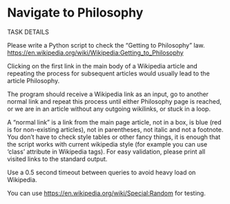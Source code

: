 # Navigate to Philosophy

TASK DETAILS

Please write a Python script to check the “Getting to Philosophy” law.
https://en.wikipedia.org/wiki/Wikipedia:Getting_to_Philosophy

Clicking on the first link in the main body of a Wikipedia article and repeating the process for subsequent articles would usually lead to the article Philosophy.

The program should receive a Wikipedia link as an input, go to another normal link and repeat this process until either Philosophy page is reached, or we are in an article without any outgoing wikilinks, or stuck in a loop.

A “normal link” is a link from the main page article, not in a box, is blue (red is for non-existing articles), not in parentheses, not italic and not a footnote. You don’t have to check style tables or other fancy things, it is enough that the script works with current wikipedia style (for example you can use ‘class’ attribute in Wikipedia tags). For easy validation, please print all visited links to the standard output.

Use a 0.5 second timeout between queries to avoid heavy load on Wikipedia.

You can use https://en.wikipedia.org/wiki/Special:Random for testing.
